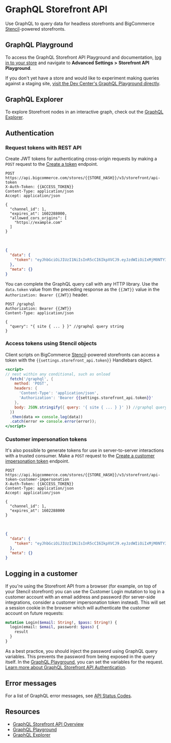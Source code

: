 # GraphQL Storefront API

Use GraphQL to query data for headless storefronts and BigCommerce [Stencil](/stencil-docs/getting-started/about-stencil)-powered storefronts.

## GraphQL Playground

To access the GraphQL Storefront API Playground and documentation, [log in to your store](https://login.bigcommerce.com/deep-links/manage) and navigate to **Advanced Settings** **>** **Storefront API Playground**.

If you don't yet have a store and would like to experiment making queries against a staging site, [visit the Dev Center's GraphQL Playground directly](/graphql-playground).


## GraphQL Explorer

To explore Storefront nodes in an interactive graph, check out the [GraphQL Explorer](/graphql-explorer).

## Authentication



### Request tokens with REST API

Create JWT tokens for authenticating cross-origin requests by making a `POST` request to the [Create a token](/api-reference/store-management/tokens/api-token/createtoken) endpoint.

```http title="Example request: Create a token" lineNumbers
POST https://api.bigcommerce.com/stores/{{STORE_HASH}}/v3/storefront/api-token
X-Auth-Token: {{ACCESS_TOKEN}}
Content-Type: application/json
Accept: application/json

{
  "channel_id": 1,
  "expires_at": 1602288000,
  "allowed_cors_origins": [
    "https://example.com"
  ]
}
```
&nbsp;
```json title="Example response: Create a token" lineNumbers
{
  "data": {
    "token": "eyJhbGciOiJIUzI1NiIsInR5cCI6IkpXVCJ9.eyJzdWIiOiIxMjM0NTY3ODkwIiwibmFtZSI6IkpvaG4gRG9lIiwiaWF0IjoxNTE2MjM5MDIyfQ.SflKxwRJSMeKKF2QT4fwpMeJf36POk6yJV_adQssw5c"
  },
  "meta": {}
}
```

You can complete the GraphQL query call with any HTTP library. Use the `data.token` value from the preceding response as the `{{JWT}}` value in the `Authorization: Bearer {{JWT}}` header. 

```http title="Example GraphQL query" lineNumbers
POST /graphql
Authorization: Bearer {{JWT}}
Content-Type: application/json

{
  "query": "{ site { ... } }" //graphql query string
}
```


### Access tokens using Stencil objects

Client scripts on BigCommerce [Stencil](/stencil-docs/getting-started/about-stencil)-powered storefronts can access a token with the `{{settings.storefront_api.token}}` Handlebars object.

```handlebars title="Example GraphQL query script with Stencil token" lineNumbers
<script>
// nest within any conditional, such as onload
  fetch('/graphql', {
    method: 'POST',
    headers: {
      'Content-Type': 'application/json',
      'Authorization': 'Bearer {{settings.storefront_api.token}}'
    },
    body: JSON.stringify({ query: '{ site { ... } }' }) //graphql query string
  })
  .then(data => console.log(data))
  .catch(error => console.error(error));
</script>
```

### Customer impersonation tokens

It's also possible to generate tokens for use in server-to-server interactions with a trusted consumer. Make a `POST` request to the [Create a customer impersonation token](/api-reference/store-management/tokens/customer-impersonation-token/createtokenwithcustomerimpersonation) endpoint.

```http title="Example request: Create a customer impersonation token" lineNumbers
POST https://api.bigcommerce.com/stores/{{STORE_HASH}}/v3/storefront/api-token-customer-impersonation
X-Auth-Token: {{ACCESS_TOKEN}}
Content-Type: application/json
Accept: application/json

{
  "channel_id": 1,
  "expires_at": 1602288000
}

```
&nbsp;
```json title="Example response: Create a customer impersonation token" lineNumbers
{
  "data": {
    "token": "eyJhbGciOiJIUzI1NiIsInR5cCI6IkpXVCJ9.eyJzdWIiOiIxMjM0NTY3ODkwIiwibmFtZSI6IkpvaG4gRG9lIiwiaWF0IjoxNTE2MjM5MDIyfQ.SflKxwRJSMeKKF2QT4fwpMeJf36POk6yJV_adQssw5c"
  },
  "meta": {}
}
```


## Logging in a customer

If you're using the Storefront API from a browser (for example, on top of your Stencil storefront) you can use the Customer Login mutation to log in a customer account with an email address and password (for server-side integrations, consider a customer impersonation token instead). This will set a session cookie in the browser which will authenticate the customer account on future requests:

```graphql title="Customer login mutation" lineNumbers
mutation Login($email: String!, $pass: String!) {
  login(email: $email, password: $pass) {
    result
  }
}
```

As a best practice, you should inject the password using GraphQL query variables. This prevents the password from being exposed in the query itself. In the [GraphQL Playground](/graphql-playground), you can set the variables for the request. [Learn more about GraphQL Storefront API Authentication](/api-docs/storefront/graphql/graphql-storefront-api-overview#authentication).

## Error messages

For a list of GraphQL error messages, see [API Status Codes](/api-docs/getting-started/api-status-codes).

## Resources

* [GraphQL Storefront API Overview](/api-docs/storefront/graphql/graphql-storefront-api-overview)
* [GraphQL Playground](/graphql-playground)
* [GraphQL Explorer](/graphql-explorer)

